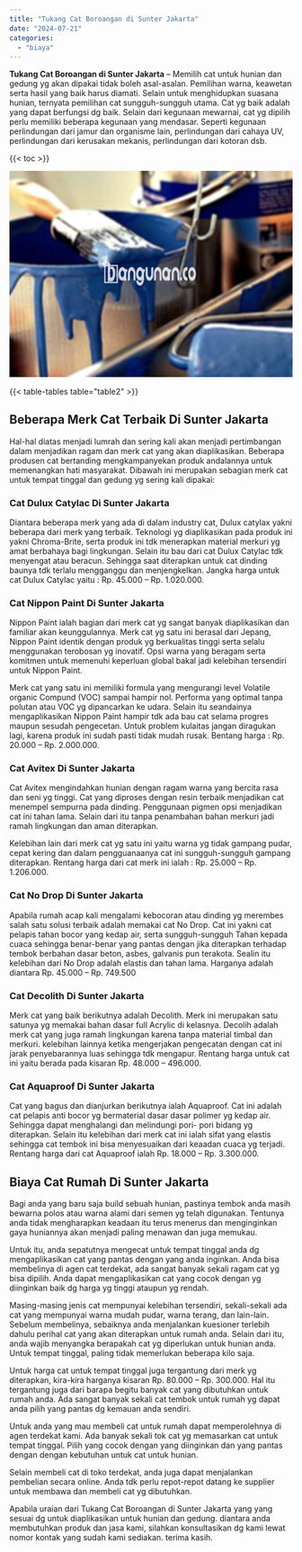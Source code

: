 ```yaml
---
title: "Tukang Cat Boroangan di Sunter Jakarta"
date: "2024-07-21"
categories: 
  - "biaya"
---
```


**Tukang Cat Boroangan di Sunter Jakarta** – Memilih cat untuk hunian dan gedung yg akan dipakai tidak boleh asal-asalan. Pemilihan warna, keawetan serta hasil yang baik harus diamati. Selain untuk menghidupkan suasana hunian, ternyata pemilihan cat sungguh-sungguh utama. Cat yg baik adalah yang dapat berfungsi dg baik. Selain dari kegunaan mewarnai, cat yg dipilih perlu memiliki beberapa kegunaan yang mendasar. Seperti kegunaan perlindungan dari jamur dan organisme lain, perlindungan dari cahaya UV, perlindungan dari kerusakan mekanis, perlindungan dari kotoran dsb.

{{< toc >}}

![Tukang Cat Boroangan di Sunter Jakarta](/images/jasa-cat-murah10.png)

{{< table-tables table="table2" >}}

## Beberapa Merk Cat Terbaik Di Sunter Jakarta

Hal-hal diatas menjadi lumrah dan sering kali akan menjadi pertimbangan dalam menjadikan ragam dan merk cat yang akan diaplikasikan. Beberapa produsen cat bertanding mengkampanyekan produk andalannya untuk memenangkan hati masyarakat. Dibawah ini merupakan sebagian merk cat untuk tempat tinggal dan gedung yg sering kali dipakai:

### Cat Dulux Catylac Di Sunter Jakarta

Diantara beberapa merk yang ada di dalam industry cat, Dulux catylax yakni beberapa dari merk yang terbaik. Teknologi yg diaplikasikan pada produk ini yakni Chroma-Brite, serta produk ini tdk menerapkan material merkuri yg amat berbahaya bagi lingkungan. Selain itu bau dari cat Dulux Catylac tdk menyengat atau beracun. Sehingga saat diterapkan untuk cat dinding baunya tdk terlalu mengganggu dan menjengkelkan. Jangka harga untuk cat Dulux Catylac yaitu : Rp. 45.000 – Rp. 1.020.000.

### Cat Nippon Paint Di Sunter Jakarta

Nippon Paint ialah bagian dari merk cat yg sangat banyak diaplikasikan dan familiar akan keunggulannya. Merk cat yg satu ini berasal dari Jepang, Nippon Paint identik dengan produk yg berkualitas tinggi serta selalu menggunakan terobosan yg inovatif. Opsi warna yang beragam serta komitmen untuk memenuhi keperluan global bakal jadi kelebihan tersendiri untuk Nippon Paint.

Merk cat yang satu ini memiliki formula yang mengurangi level Volatile organic Compund (VOC) sampai hampir nol. Performa yang optimal tanpa polutan atau VOC yg dipancarkan ke udara. Selain itu seandainya mengaplikasikan Nippon Paint hampir tdk ada bau cat selama progres maupun sesudah pengecetan. Untuk problem kulaitas jangan diragukan lagi, karena produk ini sudah pasti tidak mudah rusak. Bentang harga : Rp. 20.000 – Rp. 2.000.000.

### Cat Avitex Di Sunter Jakarta

Cat Avitex mengindahkan hunian dengan ragam warna yang bercita rasa dan seni yg tinggi. Cat yang diproses dengan resin terbaik menjadikan cat menempel sempurna pada dinding. Penggunaan pigmen opsi menjadikan cat ini tahan lama. Selain dari itu tanpa penambahan bahan merkuri jadi ramah lingkungan dan aman diterapkan.

Kelebihan lain dari merk cat yg satu ini yaitu warna yg tidak gampang pudar, cepat kering dan dalam pengguanaanya cat ini sungguh-sungguh gampang diterapkan. Rentang harga dari cat merk ini ialah : Rp. 25.000 – Rp. 1.206.000.

### Cat No Drop Di Sunter Jakarta

Apabila rumah acap kali mengalami kebocoran atau dinding yg merembes salah satu solusi terbaik adalah memakai cat No Drop. Cat ini yakni cat pelapis tahan bocor yang kedap air, serta sungguh-sungguh Tahan kepada cuaca sehingga benar-benar yang pantas dengan jika diterapkan terhadap tembok berbahan dasar beton, asbes, galvanis pun terakota. Sealin itu kelebihan dari No Drop adalah elastis dan tahan lama. Harganya adalah diantara Rp. 45.000 – Rp. 749.500

### Cat Decolith Di Sunter Jakarta

Merk cat yang baik berikutnya adalah Decolith. Merk ini merupakan satu satunya yg memakai bahan dasar full Acrylic di kelasnya. Decolih adalah merk cat yang juga ramah lingkungan karena tanpa material timbal dan merkuri. kelebihan lainnya ketika mengerjakan pengecatan dengan cat ini jarak penyebarannya luas sehingga tdk mengapur. Rentang harga untuk cat ini yaitu berada pada kisaran Rp. 48.000 – 496.000.

### Cat Aquaproof Di Sunter Jakarta

Cat yang bagus dan dianjurkan berikutnya ialah Aquaproof. Cat ini adalah cat pelapis anti bocor yg bermaterial dasar dasar polimer yg kedap air. Sehingga dapat menghalangi dan melindungi pori- pori bidang yg diterapkan. Selain itu kelebihan dari merk cat ini ialah sifat yang elastis sehingga cat tembok ini bisa menyesuaikan dari keaadan cuaca yg terjadi. Rentang harga dari cat Aquaproof ialah Rp. 18.000 – Rp. 3.300.000.

## Biaya Cat Rumah Di Sunter Jakarta

Bagi anda yang baru saja build sebuah hunian, pastinya tembok anda masih bewarna polos atau warna alami dari semen yg telah digunakan. Tentunya anda tidak mengharapkan keadaan itu terus menerus dan menginginkan gaya huniannya akan menjadi paling menawan dan juga memukau.

Untuk itu, anda sepatutnya mengecat untuk tempat tinggal anda dg mengaplikasikan cat yang pantas dengan yang anda inginkan. Anda bisa membelinya di agen cat terdekat, ada sangat banyak sekali ragam cat yg bisa dipilih. Anda dapat mengaplikasikan cat yang cocok dengan yg diinginkan baik dg harga yg tinggi ataupun yg rendah.

Masing-masing jenis cat mempunyai kelebihan tersendiri, sekali-sekali ada cat yang mempunyai warna mudah pudar, warna terang, dan lain-lain. Sebelum membelinya, sebaiknya anda menjalankan kuesioner terlebih dahulu perihal cat yang akan diterapkan untuk rumah anda. Selain dari itu, anda wajib menyangka berapakah cat yg diperlukan untuk hunian anda. Untuk tempat tinggal, paling tidak memerlukan beberapa kilo saja.

Untuk harga cat untuk tempat tinggal juga tergantung dari merk yg diterapkan, kira-kira harganya kisaran Rp. 80.000 – Rp. 300.000. Hal itu tergantung juga dari barapa begitu banyak cat yang dibutuhkan untuk rumah anda. Ada sangat banyak sekali cat tembok untuk rumah yg dapat anda pilih yang pantas dg kemauan anda sendiri.

Untuk anda yang mau membeli cat untuk rumah dapat memperolehnya di agen terdekat kami. Ada banyak sekali tok cat yg memasarkan cat untuk tempat tinggal. Pilih yang cocok dengan yang diinginkan dan yang pantas dengan dengan kebutuhan untuk cat untuk hunian.

Selain membeli cat di toko terdekat, anda juga dapat menjalankan pembelian secara online. Anda tdk perlu repot-repot datang ke supplier untuk membawa dan membeli cat yg dibutuhkan.

Apabila uraian dari Tukang Cat Boroangan di Sunter Jakarta yang yang sesuai dg untuk diaplikasikan untuk hunian dan gedung. diantara anda membutuhkan produk dan jasa kami, silahkan konsultasikan dg kami lewat nomor kontak yang sudah kami sediakan. terima kasih.
